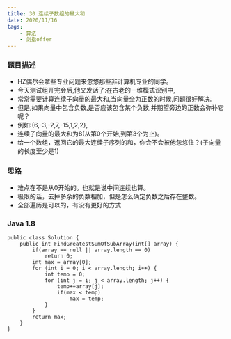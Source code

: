```yaml
---
title: 30 连续子数组的最大和
date: 2020/11/16
tags: 
    - 算法
    - 剑指offer
---
```


### 题目描述
- HZ偶尔会拿些专业问题来忽悠那些非计算机专业的同学。
- 今天测试组开完会后,他又发话了:在古老的一维模式识别中,
- 常常需要计算连续子向量的最大和,当向量全为正数的时候,问题很好解决。
- 但是,如果向量中包含负数,是否应该包含某个负数,并期望旁边的正数会弥补它呢？
- 例如:{6,-3,-2,7,-15,1,2,2},
- 连续子向量的最大和为8(从第0个开始,到第3个为止)。
- 给一个数组，返回它的最大连续子序列的和，你会不会被他忽悠住？(子向量的长度至少是1)
<!-- more -->

### 思路
- 难点在不是从0开始的。也就是说中间连续也算。
- 极限的话，去掉多余的负数相加，但是怎么确定负数之后存在整数。
- 全部遍历是可以的，有没有更好的方式
### Java 1.8

```
public class Solution {
    public int FindGreatestSumOfSubArray(int[] array) {
        if(array == null || array.length == 0)
            return 0;
        int max = array[0];
        for (int i = 0; i < array.length; i++) {
            int temp = 0;
            for (int j = i; j < array.length; j++) {
                temp+=array[j];
                if(max < temp)
                    max = temp;
            }
        }
        return max;
    }
}
```